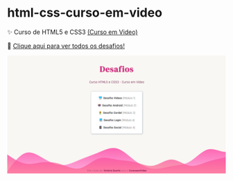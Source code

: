 # html-css-curso-em-video

<p>✨ Curso de HTML5 e CSS3 <a href="https://www.cursoemvideo.com/">(Curso em Video)</a></p>

<p>🚀 <a href="https://victoriaduarte.github.io/html-css-curso-em-video/curso/index.html">Clique aqui para ver todos os desafios!</a></p>

<img src="curso/images/preview.png">
